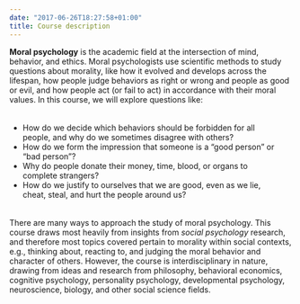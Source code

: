 ```yaml
---
date: "2017-06-26T18:27:58+01:00"
title: Course description 
---
```


<style>
.dashedBorders {
margin: 5px;
padding: 5px;
padding-left: 0px;
margin-left: 0px;
margin-right: 15px;


}

</style>

**Moral psychology** is the academic field at the intersection of mind, behavior, and ethics. Moral psychologists use scientific methods to study questions about morality, like how it evolved and develops across the lifespan, how people judge behaviors as right or wrong and people as good or evil, and how people act (or fail to act) in accordance with their moral values. In this course, we will explore questions like:

<div class="dashedBorders">

* How do we decide which behaviors should be forbidden for all people, and why do we sometimes disagree with others? <br> 
*	How do we form the impression that someone is a “good person” or “bad person”? <br>
* Why do people donate their money, time, blood, or organs to complete strangers? <br>
*	How do we justify to ourselves that we are good, even as we lie, cheat, steal, and hurt the people around us?
</div>

There are many ways to approach the study of moral psychology. This course draws most heavily from insights from *social psychology* research, and therefore most topics covered pertain to morality within social contexts, e.g., thinking about, reacting to, and judging the moral behavior and character of others. However, the course is interdisciplinary in nature, drawing from ideas and research from philosophy, behavioral economics, cognitive psychology, personality psychology, developmental psychology, neuroscience, biology, and other social science fields.

